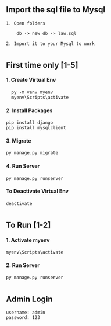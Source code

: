 # 

## Import the sql file to Mysql

    1. Open folders

        db -> new db -> law.sql

    2. Import it to your Mysql to work

#
##  First  time only [1-5]

#### 1. Create Virtual Env 
      py -m venv myenv
      myenv\Scripts\activate

#### 2. Install Packages 
    
    pip install django
    pip install mysqlclient

#### 3. Migrate 
    py manage.py migrate

#### 4. Run Server
    py manage.py runserver

#### To Deactivate Virtual Env 
    deactivate


#
## To Run [1-2]

#### 1. Activate myenv
    myenv\Scripts\activate
#### 2. Run Server
    py manage.py runserver

#
## Admin Login 

    username: admin
    password: 123

